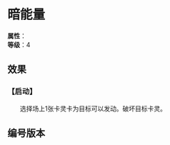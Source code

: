 
<script setup>
let list = [
    { number: "SP02-021", url: "/packs/SP02" }
]
</script>

# 暗能量

**属性**：<CardAttribute text="暗"/><br>
**等级**：4

## 效果

### 【启动】

&emsp;&emsp;选择场上1张卡灵卡为目标可以发动。破坏目标卡灵。

## 编号版本

<CardNumberBox :list="list"/>
